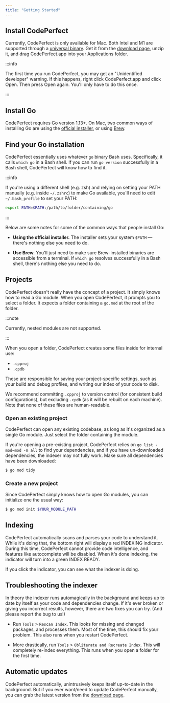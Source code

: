 ```yaml
---
title: "Getting Started"
---
```


## Install CodePerfect

Currently, CodePerfect is only available for Mac. Both Intel and M1 are
supported through a
[universal binary](https://developer.apple.com/documentation/apple-silicon/building-a-universal-macos-binary).
Get it from the [download page](https://codeperfect95.com/download), unzip it,
and drag CodePerfect.app into your Applications folder.

:::info

The first time you run CodePerfect, you may get an "Unidentified developer"
warning. If this happens, right click CodePerfect.app and click Open. Then press
Open again. You'll only have to do this once.

:::

## Install Go

CodePerfect requires Go version 1.13+. On Mac, two common ways of installing Go
are using the [official installer](https://go.dev/dl/), or using
[Brew](https://formulae.brew.sh/formula/go).

## Find your Go installation

CodePerfect essentially uses whatever `go` binary Bash uses. Specifically, it
calls `which go` in a Bash shell. If you can run `go version` successfully in a
Bash shell, CodePerfect will know how to find it.

:::info

If you're using a different shell (e.g. zsh) and relying on setting your PATH
manually (e.g. inside `~/.zshrc`) to make Go available, you'll need to edit
`~/.bash_profile` to set your PATH:

```bash
export PATH=$PATH:/path/to/folder/containing/go
```

:::

Below are some notes for some of the common ways that people install Go:

- **Using the official installer.** The installer sets your system `$PATH`
  &mdash; there's nothing else you need to do.

* **Use Brew.** You'll just need to make sure Brew-installed binaries are
  accessible from a terminal. If `which go` resolves successfully in a Bash
  shell, there's nothing else you need to do.

## Projects

CodePerfect doesn't really have the concept of a project. It simply knows how to
read a Go module. When you open CodePerfect, it prompts you to select a folder.
It expects a folder containing a `go.mod` at the root of the folder.

:::note

Currently, nested modules are not supported.

:::

When you open a folder, CodePerfect creates some files inside for internal use:

- `.cpproj`
- `.cpdb`

These are responsible for saving your project-specific settings, such as your
build and debug profiles, and writing our index of your code to disk.

We recommend committing `.cpproj` to version control (for consistent build
configurations), but excluding `.cpdb` (as it will be rebuilt on each machine).
Note that none of these files are human-readable.

### Open an existing project

CodePerfect can open any existing codebase, as long as it's organized as a
single Go module. Just select the folder containing the module.

If you're opening a pre-existing project, CodePerfect relies on
`go list -mod=mod -m all` to find your dependencies, and if you have
un-downloaded dependencies, the indexer may not fully work. Make sure all
dependencies have been downloaded:

```bash
$ go mod tidy
```

### Create a new project

Since CodePerfect simply knows how to open Go modules, you can initialize one
the usual way:

```bash
$ go mod init $YOUR_MODULE_PATH
```

## Indexing

CodePerfect automatically scans and parses your code to understand it. While
it's doing that, the bottom right will display a red <span
class="indexing">INDEXING</span> indicator. During this time, CodePerfect cannot
provide code intelligence, and features like autocomplete will be disabled. When
it's done indexing, the indicator will turn into a green <span
class="index-ready">INDEX READY</span>.

If you click the indicator, you can see what the indexer is doing.

## Troubleshooting the indexer

In theory the indexer runs automagically in the background and keeps up to date
by itself as your code and dependencies change. If it's ever broken or giving
you incorrect results, however, there are two fixes you can try. (And please
report the bug to us!)

- Run `Tools` &gt; `Rescan Index`. This looks for missing and changed packages,
  and processes them. Most of the time, this should fix your problem. This also
  runs when you restart CodePerfect.

- More drastically, run `Tools` &gt; `Obliterate and Recreate Index`. This will
  completely re-index everything. This runs when you open a folder for the first
  time.

## Automatic updates

CodePerfect automatically, unintrusively keeps itself up-to-date in the
background. But if you ever want/need to update CodePerfect manually, you can
grab the latest version from the [download page](https://codeperfect95.com).
